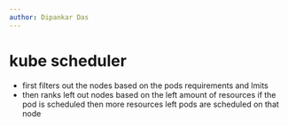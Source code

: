 ```yaml
---
author: Dipankar Das
---
```

# kube scheduler
- first filters out the nodes based on the pods requirements and lmits
- then ranks left out nodes based on the left amount of resources if the pod is scheduled
then more resources left pods are scheduled on that node
